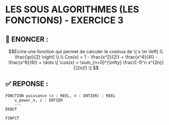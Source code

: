 # LES SOUS ALGORITHMES (LES FONCTIONS) - EXERCICE 3

## 🌟 ENONCER :
```math
Écrire une fonction qui permet de calculer le cosinus de \( x \in \left[ 0, \frac{\pi}{2} \right] \).\\
Cos(x) = 1 - \frac{x^2}{2!} + \frac{x^4}{4!} - \frac{x^6}{6!} + \dots
\[
\cos(x) = \sum_{n=0}^{\infty} \frac{(-1)^n x^{2n}}{(2n)!}
\]

```

## ✅ REPONSE :

````
FONCTION puissance (x : REEL, n : ENTIER) : REEL
    x_power_n, i : ENTIER
    ---
DEBUT
    
FINFCT
````